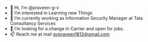 - 👋 Hi, I’m @praveen-g-v
- 👀 I’m interested in Learning new Things
- 🌱 I’m currently working as Information Security Manager at Tata Consultancy Services
- 💞️ I’m looking for a change in Carrier and open for jobs.
- 📫 Reach me at mail gvpraveen1812@gmail.com

<!---
praveen-g-v/praveen-g-v is a ✨ special ✨ repository because its `README.md` (this file) appears on your GitHub profile.
You can click the Preview link to take a look at your changes.
--->
